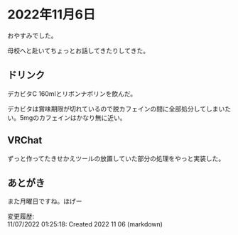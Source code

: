 # 2022年11月6日

おやすみでした。

母校へと赴いてちょっとお話してきたりしてきた。

## ドリンク

デカビタC 160mlとリボンナポリンを飲んだ。

デカビタは賞味期限が切れているので脱カフェインの間に全部処分してしまいたい。5mgのカフェインはかなり無に近い。

## VRChat

ずっと作ってたきせかえツールの放置していた部分の処理をやっと実装した。

## あとがき

また月曜日ですね。ほげー

変更履歴:  
11/07/2022 01:25:18: Created 2022 11 06 (markdown)  

